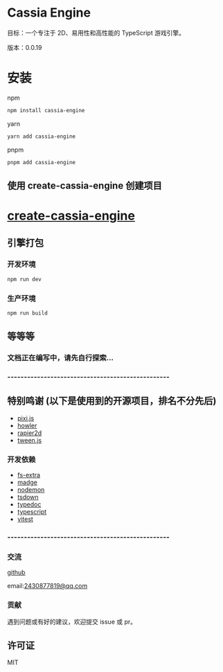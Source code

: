 # Cassia Engine

目标：一个专注于 2D、易用性和高性能的 TypeScript 游戏引擎。

版本：0.0.19

# 安装

npm

```bash
npm install cassia-engine
```

yarn

```bash
yarn add cassia-engine
```

pnpm

```bash
pnpm add cassia-engine
```

## 使用 create-cassia-engine 创建项目

# [create-cassia-engine](https://www.npmjs.com/package/create-cassia-engine)

## 引擎打包

### 开发环境

```bash
npm run dev
```

### 生产环境

```bash
npm run build
```

##

## 等等等

### 文档正在编写中，请先自行探索...

### -------------------------------------------------

## 特别鸣谢 (以下是使用到的开源项目，排名不分先后)

-   [pixi.js](https://pixijs.com/)
-   [howler](https://howlerjs.com/)
-   [rapier2d](https://rapier.rs/)
-   [tween.js](https://github.com/tweenjs/tween.js)

### 开发依赖

-   [fs-extra](https://github.com/jprichardson/node-fs-extra)
-   [madge](https://github.com/pahen/madge)
-   [nodemon](https://nodemon.io/)
-   [tsdown](https://tsdown.dev/)
-   [typedoc](https://typedoc.org/)
-   [typescript](https://www.typescriptlang.org/)
-   [vitest](https://cn.vitest.dev/)

### -------------------------------------------------

### 交流

[github](https://github.com/yxdtg/cassia-engine)

email:2430877819@qq.com

### 贡献

遇到问题或有好的建议，欢迎提交 issue 或 pr。

## 许可证

MIT
